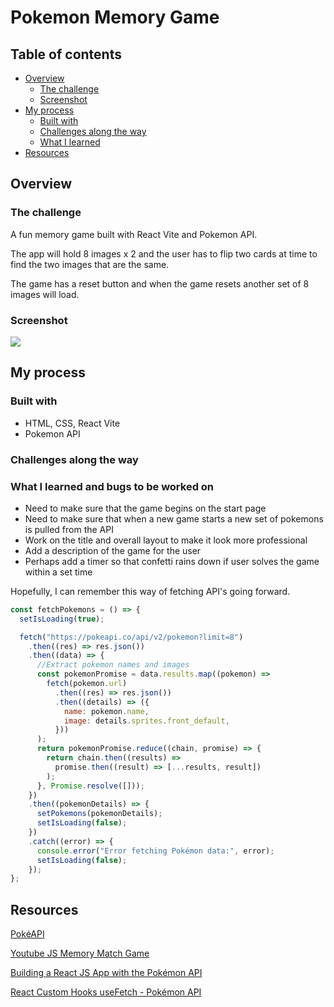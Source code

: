 # Pokemon Memory Game

## Table of contents

- [Overview](#overview)
  - [The challenge](#the-challenge)
  - [Screenshot](#screenshot)
- [My process](#my-process)
  - [Built with](#built-with)
  - [Challenges along the way](#challenges-along-the-way)
  - [What I learned](#what-i-learned)
- [Resources](#resources)

## Overview

### The challenge

A fun memory game built with React Vite and Pokemon API.

The app will hold 8 images x 2 and the user has to flip two cards at time to find the two images that are the same.

The game has a reset button and when the game resets another set of 8 images will load.

### Screenshot

![](./assets/flamingo.png)

## My process

### Built with

- HTML, CSS, React Vite
- Pokemon API

### Challenges along the way

### What I learned and bugs to be worked on

- Need to make sure that the game begins on the start page
- Need to make sure that when a new game starts a new set of pokemons is pulled from the API
- Work on the title and overall layout to make it look more professional
- Add a description of the game for the user
- Perhaps add a timer so that confetti rains down if user solves the game within a set time

Hopefully, I can remember this way of fetching API's going forward.

```jsx
const fetchPokemons = () => {
  setIsLoading(true);

  fetch("https://pokeapi.co/api/v2/pokemon?limit=8")
    .then((res) => res.json())
    .then((data) => {
      //Extract pokemon names and images
      const pokemonPromise = data.results.map((pokemon) =>
        fetch(pokemon.url)
          .then((res) => res.json())
          .then((details) => ({
            name: pokemon.name,
            image: details.sprites.front_default,
          }))
      );
      return pokemonPromise.reduce((chain, promise) => {
        return chain.then((results) =>
          promise.then((result) => [...results, result])
        );
      }, Promise.resolve([]));
    })
    .then((pokemonDetails) => {
      setPokemons(pokemonDetails);
      setIsLoading(false);
    })
    .catch((error) => {
      console.error("Error fetching Pokémon data:", error);
      setIsLoading(false);
    });
};
```

## Resources

[PokéAPI](https://pokeapi.co/)

[Youtube JS Memory Match Game](https://www.youtube.com/watch?v=Z2O3QxpcdSk)

[Building a React JS App with the Pokémon API](https://www.youtube.com/watch?v=HaEB0vdxpdg)

[React Custom Hooks useFetch - Pokémon API](https://www.youtube.com/watch?v=Xi74CW4lxig)
